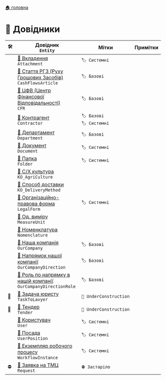 ﻿[🏠 головна](../README.MD)

#  📘 Довідники

|🛠️| Довідник </br> `Entity` | Мітки | Примітки |
|---|---|---|---|
|| [📘 Вкладення](./Attachment.md) </br> `Attachment` | `🏷️ Системні` | |
|| [📘 Стаття РГЗ (Руху Грошових Засобів)](./CashFlowsArticle.md) </br> `CashFlowsArticle` | `🏷️ Базові` | |
|| [📘 ЦФВ (Центр Фінансової Відповідальності)](./CFR.md) </br> `CFR` | `🏷️ Базові`  | |
|| [📘 Контрагент](./Contractor.md) </br> `Contractor` | `🏷️ Базові` `🏷️ Системні`  | |
|| [📘 Департамент](./Department.md) </br> `Department` | `🏷️ Базові`  | |
|| [📘 Документ](./Document.md) </br> `Document`  | `🏷️ Системні` |  |
|| [📘 Папка](./Folder.md) </br> `Folder`  | `🏷️ Системні` |  |
|| [📘 С/Х культура](./KO_AgriCulture.md) </br> `KO_AgriCulture` |  |  |
|| [📘 Способ доставки](./KO_DeliveryMethod.md) </br> `KO_DeliveryMethod` |  |  |
|| [📘 Організаційно-правова форма](./LegalForm.md) </br> `LegalForm` | `🏷️ Системні`  |  |
|| [📘 Од. виміру](./MeasureUnit.md) </br> `MeasureUnit` | | |
|| [📘 Номенклатура](./Nomenclature.md) </br> `Nomenclature`  | | |
|| [📘 Наша компанія](./OurCompany.md) </br> `OurCompany` | `🏷️ Базові`  | |
|| [📘 Напрямок нашої компанії](./OurCompanyDirection.md) </br> `OurCompanyDirection` | `🏷️ Базові`  | |
|| [📘 Роль по напрямку в нашій компанії](./OurCompanyDirectionRole.md) </br> `OurCompanyDirectionRole` | `🏷️ Базові`  | |
|🚧| [📘 Задача юристу](./TaskToLavyer.md) </br> `TaskToLavyer`  | `🚧 UnderConstruction` | |
|🚧| [📘 Тендер](./Tender.md) </br> `Tender`  | `🚧 UnderConstruction` | |
|| [📘 Користувач](./User.md) </br> `User`  | `🏷️ Системні`  | |
|| [📘 Посада](./UserPosition.md) </br> `UserPosition` | `🏷️ Системні`  | |
|| [📘 Екземпляр робочого процесу](./WorkflowInstance.md) </br> `WorkflowInstance` | `🏷️ Системні`  | |
|⛔| [📘 Заявка на ТМЦ](./Request.md) </br> `Request`  | `⛔ Застаріло` |  |